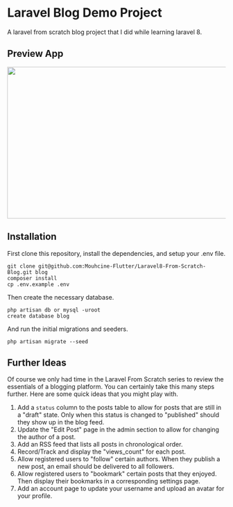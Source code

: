 # Laravel Blog Demo Project

A laravel from scratch blog project that I did while learning laravel 8. 

## Preview App

<div><img style="width:600px; height:350px;" src="https://github.com/Mouhcine-Flutter/laravel8_blog/demo_project.png"></div>

## Installation

First clone this repository, install the dependencies, and setup your .env file.

```
git clone git@github.com:Mouhcine-Flutter/Laravel8-From-Scratch-Blog.git blog
composer install
cp .env.example .env
```

Then create the necessary database.

```
php artisan db or mysql -uroot
create database blog
```

And run the initial migrations and seeders.

```
php artisan migrate --seed
```

## Further Ideas

Of course we only had time in the Laravel From Scratch series to review the essentials of a blogging platform. You can certainly take this many 
steps further. Here are some quick ideas that you might play with.

1. Add a `status` column to the posts table to allow for posts that are still in a "draft" state. Only when this status is changed to "published" should they show up in the blog feed. 
2. Update the "Edit Post" page in the admin section to allow for changing the author of a post.
3. Add an RSS feed that lists all posts in chronological order.
4. Record/Track and display the "views_count" for each post.
5. Allow registered users to "follow" certain authors. When they publish a new post, an email should be delivered to all followers.
6. Allow registered users to "bookmark" certain posts that they enjoyed. Then display their bookmarks in a corresponding settings page.
7. Add an account page to update your username and upload an avatar for your profile.
